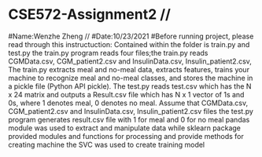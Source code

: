 # CSE572-Assignment2 //
#Name:Wenzhe Zheng //
#Date:10/23/2021
#Before running project, please read through this instructuction:
Contained within the folder is train.py and  test.py
the train.py program reads four files;the train.py reads CGMData.csv, CGM_patient2.csv and InsulinData.csv, Insulin_patient2.csv, 
The train.py  extracts meal and no-meal data, extracts features, trains your machine to recognize meal and no-meal classes, and stores the machine in a pickle file (Python API pickle).
The test.py reads test.csv which has the N x 24 matrix and outputs a Result.csv file which has N x 1 vector of 1s and 0s, where 1 denotes meal, 0 denotes no meal.
Assume that CGMData.csv, CGM_patient2.csv and InsulinData.csv, Insulin_patient2.csv files 
the test.py program generates result.csv file with 1 for meal and 0 for no meal
pandas module was used to extract and manipulate data
while sklearn package provided modules and functions for 
processing and provide methods for creating machine
the SVC was used to create training model
